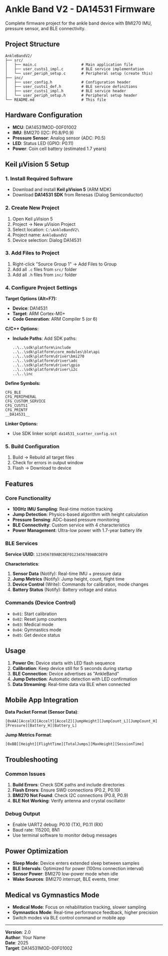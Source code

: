 # Ankle Band V2 - DA14531 Firmware

Complete firmware project for the ankle band device with BMI270 IMU, pressure sensor, and BLE connectivity.

## Project Structure

```
AnkleBandV2/
├── src/
│   ├── main.c                    # Main application file
│   ├── user_custs1_impl.c        # BLE service implementation
│   └── user_periph_setup.c       # Peripheral setup (create this)
├── inc/
│   ├── user_config.h             # Configuration header
│   ├── user_custs1_def.h         # BLE service definitions
│   ├── user_custs1_impl.h        # BLE service header
│   └── user_periph_setup.h       # Peripheral setup header
└── README.md                     # This file
```

## Hardware Configuration

- **MCU**: DA14531MOD-00F01002
- **IMU**: BMI270 (I2C: P0.8/P0.9)
- **Pressure Sensor**: Analog sensor (ADC: P0.5)
- **LED**: Status LED (GPIO: P0.11)
- **Power**: Coin cell battery (estimated 1.7 years)

## Keil µVision 5 Setup

### 1. Install Required Software
- Download and install **Keil µVision 5** (ARM MDK)
- Download **DA14531 SDK** from Renesas (Dialog Semiconductor)

### 2. Create New Project
1. Open Keil µVision 5
2. Project → New µVision Project
3. Select location: `C:\AnkleBandV2\`
4. Project name: `AnkleBandV2`
5. Device selection: Dialog DA14531

### 3. Add Files to Project
1. Right-click "Source Group 1" → Add Files to Group
2. Add all `.c` files from `src/` folder
3. Add all `.h` files from `inc/` folder

### 4. Configure Project Settings
**Target Options (Alt+F7):**
- **Device**: DA14531
- **Target**: ARM Cortex-M0+
- **Code Generation**: ARM Compiler 5 (or 6)

**C/C++ Options:**
- **Include Paths**: Add SDK paths:
  ```
  ..\..\sdk\platform\include
  ..\..\sdk\platform\core_modules\ble\api
  ..\..\sdk\platform\driver\bmi270
  ..\..\sdk\platform\driver\adc
  ..\..\sdk\platform\driver\gpio
  ..\..\sdk\platform\driver\i2c
  ..\..\inc
  ```

**Define Symbols:**
```
CFG_BLE
CFG_PERIPHERAL
CFG_CUSTOM_SERVICE
CFG_CUSTS1
CFG_PRINTF
__DA14531__
```

**Linker Options:**
- Use SDK linker script: `da14531_scatter_config.sct`

### 5. Build Configuration
1. Build → Rebuild all target files
2. Check for errors in output window
3. Flash → Download to device

## Features

### Core Functionality
- **100Hz IMU Sampling**: Real-time motion tracking
- **Jump Detection**: Physics-based algorithm with height calculation
- **Pressure Sensing**: ADC-based pressure monitoring
- **BLE Connectivity**: Custom service with 4 characteristics
- **Power Management**: Ultra-low power with 1.7-year battery life

### BLE Services
**Service UUID**: `123456789ABCDEF0123456789ABCDEF0`

**Characteristics**:
1. **Sensor Data** (Notify): Real-time IMU + pressure data
2. **Jump Metrics** (Notify): Jump height, count, flight time
3. **Device Control** (Write): Commands for calibration, mode changes
4. **Battery Status** (Notify): Battery voltage and status

### Commands (Device Control)
- `0x01`: Start calibration
- `0x02`: Reset jump counters
- `0x03`: Medical mode
- `0x04`: Gymnastics mode
- `0x05`: Get device status

## Usage

1. **Power On**: Device starts with LED flash sequence
2. **Calibration**: Keep device still for 5 seconds during startup
3. **BLE Connection**: Device advertises as "AnkleBand"
4. **Jump Detection**: Automatic detection with LED confirmation
5. **Data Streaming**: Real-time data via BLE when connected

## Mobile App Integration

**Data Packet Format (Sensor Data)**:
```
[0xAA][AccelX][AccelY][AccelZ][JumpHeight][JumpCount_L][JumpCount_H][Pressure][Battery_H][Battery_L]
```

**Jump Metrics Format**:
```
[0xBB][Height][FlightTime][TotalJumps][MaxHeight][SessionTime]
```

## Troubleshooting

### Common Issues
1. **Build Errors**: Check SDK paths and include directories
2. **Flash Errors**: Ensure SWD connections (P0.2, P0.10)
3. **BMI270 Not Found**: Check I2C connections (P0.8, P0.9)
4. **BLE Not Working**: Verify antenna and crystal oscillator

### Debug Output
- Enable UART2 debug: P0.10 (TX), P0.11 (RX)
- Baud rate: 115200, 8N1
- Use terminal software to monitor debug messages

## Power Optimization

- **Sleep Mode**: Device enters extended sleep between samples
- **BLE Intervals**: Optimized for power (100ms connection interval)
- **Sensor Power**: BMI270 low-power mode when idle
- **Wake Sources**: BMI270 interrupt, BLE events, timer

## Medical vs Gymnastics Mode

- **Medical Mode**: Focus on rehabilitation tracking, slower sampling
- **Gymnastics Mode**: Real-time performance feedback, higher precision
- Switch modes via BLE control command or mobile app

---

**Version**: 2.0  
**Author**: Your Name  
**Date**: 2025  
**Target**: DA14531MOD-00F01002